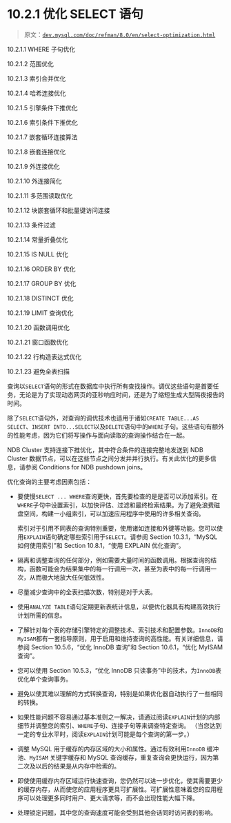 # 10.2.1 优化 SELECT 语句

> 原文：[`dev.mysql.com/doc/refman/8.0/en/select-optimization.html`](https://dev.mysql.com/doc/refman/8.0/en/select-optimization.html)

10.2.1.1 WHERE 子句优化

10.2.1.2 范围优化

10.2.1.3 索引合并优化

10.2.1.4 哈希连接优化

10.2.1.5 引擎条件下推优化

10.2.1.6 索引条件下推优化

10.2.1.7 嵌套循环连接算法

10.2.1.8 嵌套连接优化

10.2.1.9 外连接优化

10.2.1.10 外连接简化

10.2.1.11 多范围读取优化

10.2.1.12 块嵌套循环和批量键访问连接

10.2.1.13 条件过滤

10.2.1.14 常量折叠优化

10.2.1.15 IS NULL 优化

10.2.1.16 ORDER BY 优化

10.2.1.17 GROUP BY 优化

10.2.1.18 DISTINCT 优化

10.2.1.19 LIMIT 查询优化

10.2.1.20 函数调用优化

10.2.1.21 窗口函数优化

10.2.1.22 行构造表达式优化

10.2.1.23 避免全表扫描

查询以`SELECT`语句的形式在数据库中执行所有查找操作。调优这些语句是首要任务，无论是为了实现动态网页的亚秒响应时间，还是为了缩短生成大型隔夜报告的时间。

除了`SELECT`语句外，对查询的调优技术也适用于诸如`CREATE TABLE...AS SELECT`、`INSERT INTO...SELECT`以及`DELETE`语句中的`WHERE`子句。这些语句有额外的性能考虑，因为它们将写操作与面向读取的查询操作结合在一起。

NDB Cluster 支持连接下推优化，其中符合条件的连接完整地发送到 NDB Cluster 数据节点，可以在这些节点之间分发并并行执行。有关此优化的更多信息，请参阅 Conditions for NDB pushdown joins。

优化查询的主要考虑因素包括：

+   要使慢`SELECT ... WHERE`查询更快，首先要检查的是是否可以添加索引。在`WHERE`子句中设置索引，以加快评估、过滤和最终检索结果。为了避免浪费磁盘空间，构建一小组索引，可以加速应用程序中使用的许多相关查询。

    索引对于引用不同表的查询特别重要，使用诸如连接和外键等功能。您可以使用`EXPLAIN`语句确定哪些索引用于`SELECT`。请参阅 Section 10.3.1，“MySQL 如何使用索引”和 Section 10.8.1，“使用 EXPLAIN 优化查询”。

+   隔离和调整查询的任何部分，例如需要大量时间的函数调用。根据查询的结构，函数可能会为结果集中的每一行调用一次，甚至为表中的每一行调用一次，从而极大地放大任何低效性。

+   尽量减少查询中的全表扫描次数，特别是对于大表。

+   使用`ANALYZE TABLE`语句定期更新表统计信息，以便优化器具有构建高效执行计划所需的信息。

+   了解针对每个表的存储引擎特定的调整技术、索引技术和配置参数。`InnoDB`和`MyISAM`都有一套指导原则，用于启用和维持查询的高性能。有关详细信息，请参阅 Section 10.5.6，“优化 InnoDB 查询”和 Section 10.6.1，“优化 MyISAM 查询”。

+   您可以使用 Section 10.5.3，“优化 InnoDB 只读事务”中的技术，为`InnoDB`表优化单个查询事务。

+   避免以使其难以理解的方式转换查询，特别是如果优化器自动执行了一些相同的转换。

+   如果性能问题不容易通过基本准则之一解决，请通过阅读`EXPLAIN`计划的内部细节并调整您的索引、`WHERE`子句、连接子句等来调查特定查询。 （当您达到一定的专业水平时，阅读`EXPLAIN`计划可能是每个查询的第一步。）

+   调整 MySQL 用于缓存的内存区域的大小和属性。通过有效利用`InnoDB` 缓冲池、`MyISAM` 关键字缓存和 MySQL 查询缓存，重复查询会更快运行，因为第二次及以后的结果是从内存中检索的。

+   即使使用缓存内存区域运行快速查询，您仍然可以进一步优化，使其需要更少的缓存内存，从而使您的应用程序更具可扩展性。可扩展性意味着您的应用程序可以处理更多同时用户、更大请求等，而不会出现性能大幅下降。

+   处理锁定问题，其中您的查询速度可能会受到其他会话同时访问表的影响。
